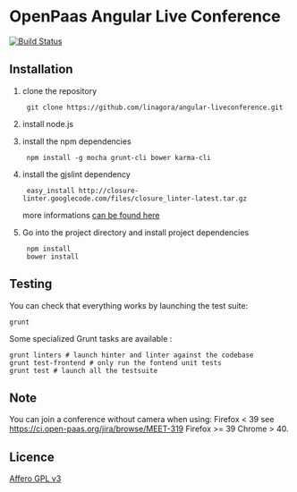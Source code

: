 # OpenPaas Angular Live Conference

[![Build Status](https://ci.linagora.com/linagora/lgs/openpaas/angular-liveconference/badges/master/build.svg)](https://ci.linagora.com/linagora/lgs/openpaas/angular-liveconference/)

## Installation

1. clone the repository

        git clone https://github.com/linagora/angular-liveconference.git

2. install node.js

3. install the npm dependencies

        npm install -g mocha grunt-cli bower karma-cli

4. install the gjslint dependency

        easy_install http://closure-linter.googlecode.com/files/closure_linter-latest.tar.gz

    more informations [can be found here](https://developers.google.com/closure/utilities/docs/linter_howto)

5. Go into the project directory and install project dependencies

        npm install
        bower install

## Testing

You can check that everything works by launching the test suite:

    grunt

Some specialized Grunt tasks are available :

    grunt linters # launch hinter and linter against the codebase
    grunt test-frontend # only run the fontend unit tests
    grunt test # launch all the testsuite

## Note

You can join a conference without camera when using:
    Firefox < 39 see https://ci.open-paas.org/jira/browse/MEET-319
    Firefox >= 39
    Chrome > 40.

Licence
-------

[Affero GPL v3](http://www.gnu.org/licenses/agpl-3.0.html)
